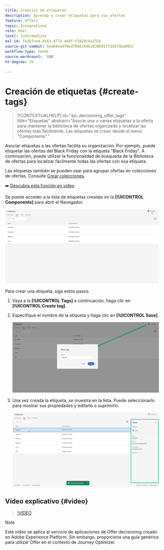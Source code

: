 ```yaml
---
title: Creación de etiquetas
description: Aprenda a crear etiquetas para sus ofertas
feature: Offers
topic: Integrations
role: User
level: Intermediate
exl-id: fe2b7ce4-dc63-477a-a64f-f3828c6a232e
source-git-commit: 5ea04ea9f8ed76b616db1038b917f2d37dea003c
workflow-type: tm+mt
source-wordcount: '188'
ht-degree: 5%

---
```


# Creación de etiquetas {#create-tags}

>[!CONTEXTUALHELP]
>id="ajo_decisioning_offer_tags"
>title="Etiquetas"
>abstract="Asocie una o varias etiquetas a la oferta para mantener la biblioteca de ofertas organizada y localizar las ofertas más fácilmente. Las etiquetas se crean desde el menú &quot;Componente&quot;."

Asociar etiquetas a las ofertas facilita su organización. Por ejemplo, puede etiquetar las ofertas del Black Friday con la etiqueta &quot;Black Friday&quot;. A continuación, puede utilizar la funcionalidad de búsqueda de la Biblioteca de ofertas para localizar fácilmente todas las ofertas con esa etiqueta.

Las etiquetas también se pueden usar para agrupar ofertas en colecciones de ofertas. Consulte [Crear colecciones](../offer-library/creating-collections.md).

➡️ [Descubra esta función en vídeo](#video)

Se puede acceder a la lista de etiquetas creadas en la **[!UICONTROL Components]** para abrir el Navegador.

![](../assets/tags_list.png)

Para crear una etiqueta, siga estos pasos:

1. Vaya a la **[!UICONTROL Tags]** a continuación, haga clic en **[!UICONTROL Create tag]**.

1. Especifique el nombre de la etiqueta y haga clic en **[!UICONTROL Save]**.

   ![](../assets/tags_create.png)

1. Una vez creada la etiqueta, se muestra en la lista. Puede seleccionarlo para mostrar sus propiedades y editarlo o suprimirlo.

   ![](../assets/tags_created.png)

## Vídeo explicativo {#video}

>[!VIDEO](https://video.tv.adobe.com/v/329374?quality=12)

>[!NOTE]
>
>Este vídeo se aplica al servicio de aplicaciones de Offer decisioning creado en Adobe Experience Platform. Sin embargo, proporciona una guía genérica para utilizar Offer en el contexto de Journey Optimizer.
